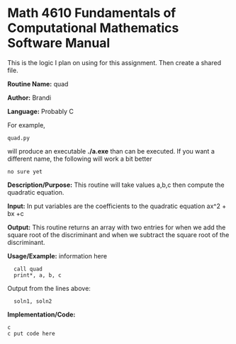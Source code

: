 # Math 4610 Fundamentals of Computational Mathematics Software Manual
This is the logic I plan on using for this assignment. Then create a shared file. 

**Routine Name:**           quad

**Author:** Brandi

**Language:** Probably C 

For example,

    quad.py

will produce an executable **./a.exe** than can be executed. If you want a different name, the following will work a bit
better

    no sure yet

**Description/Purpose:** This routine will take values a,b,c then compute the quadratic equation. 

**Input:** In put variables are the coefficients to the quadratic equation ax^2 + bx +c

**Output:** This routine returns an array with two entries for when we add the square root of the discriminant and when we subtract the square root of the discriminant.


**Usage/Example:** information here

      call quad
      print*, a, b, c
Output from the lines above:

      soln1, soln2
      
**Implementation/Code:**


    c
    c put code here
